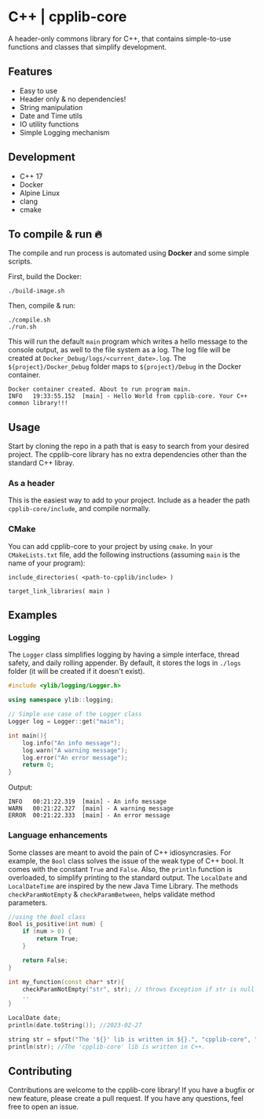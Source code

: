# C++ | cpplib-core
A header-only commons library for C++, that contains simple-to-use functions and classes that simplify development.


## Features
- Easy to use
- Header only & no dependencies!
- String manipulation
- Date and Time utils
- IO utility functions
- Simple Logging mechanism

## Development
- C++ 17
- Docker
- Alpine Linux
- clang
- cmake

## To compile & run 🔥

The compile and run process is automated using **Docker** and some simple scripts.

First, build the Docker:
```shell
./build-image.sh
```
Then, compile & run:
```shell
./compile.sh
./run.sh
```

This will run the default `main` program which writes a hello message to the console output, as well to the file system as a log. The log file will be created at `Docker_Debug/logs/<current_date>.log`. The `${project}/Docker_Debug` folder maps to `${project}/Debug` in the Docker container.

```console
Docker container created. About to run program main.
INFO   19:33:55.152  [main] - Hello World from cpplib-core. Your C++ common library!!!
```

## Usage
Start by cloning the repo in a path that is easy to search from your desired project. The cpplib-core library has no extra dependencies other than the standard C++ libray.

### As a header
This is the easiest way to add to your project. Include as a header the path `cpplib-core/include`, and compile normally.

### CMake
You can add cpplib-core to your project by using `cmake`. In your `CMakeLists.txt` file, add the following instructions (assuming `main` is the name of your program):
```
include_directories( <path-to-cpplib/include> )

target_link_libraries( main )
```

## Examples
### Logging
The `Logger` class simplifies logging by having a simple interface, thread safety, and daily rolling appender. By default, it stores the logs in `./logs` folder (it will be created if it doesn't exist).

```cpp
#include <ylib/logging/Logger.h>

using namespace ylib::logging;

// Simple use case of the Logger class
Logger log = Logger::get("main");

int main(){
    log.info("An info message");
    log.warn("A warning message");
    log.error("An error message");
    return 0;
}
```
Output:
```console
INFO   00:21:22.319  [main] - An info message
WARN   00:21:22.327  [main] - A warning message
ERROR  00:21:22.333  [main] - An error message
```

### Language enhancements
Some classes are meant to avoid the pain of C++ idiosyncrasies. For example, the `Bool` class solves the issue of the weak type of C++ bool. It comes with the constant `True` and `False`. Also, the `println` function is overloaded, to simplify printing to the standard output. The `LocalDate` and `LocalDateTime` are inspired by the new Java Time Library. The methods `checkParamNotEmpty` & `checkParamBetween`,  helps validate method parameters.

```cpp
//using the Bool class
Bool is_positive(int num) {
    if (num > 0) {
        return True;
    }

    return False;
}
```

```cpp
int my_function(const char* str){
    checkParamNotEmpty("str", str); // throws Exception if str is null or empty
    ..
}
```

```cpp
LocalDate date;
println(date.toString()); //2023-02-27
```

```cpp
string str = sfput("The '${}' lib is written in ${}.", "cpplib-core", "C++");
println(str); //The 'cpplib-core' lib is written in C++.
```

## Contributing
 Contributions are welcome to the cpplib-core library! If you have a bugfix or new feature, please create a pull request. If you have any questions, feel free to open an issue.